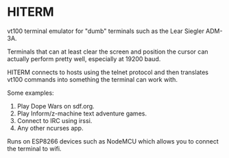# HITERM

vt100 terminal emulator for "dumb" terminals such as the Lear Siegler ADM-3A.  

Terminals that can at least clear the screen and position the cursor can actually perform pretty well, especially at 19200 baud.  

HITERM connects to hosts using the telnet protocol and then translates vt100 commands into something the terminal can work with.  

Some examples:  
1) Play Dope Wars on sdf.org.  
2) Play Inform/z-machine text adventure games.  
3) Connect to IRC using irssi.  
4) Any other ncurses app.  

Runs on ESP8266 devices such as NodeMCU which allows you to connect the terminal to wifi.  

